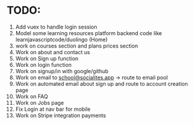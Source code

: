 # TODO: 
1) Add vuex to handle login session
2) Model some learning resources platform backend code like learnjavascriptcode/duolingo (Home)
3) work on courses section and plans prices section 
4) Work on about and contact us
5) Work on Sign up function
6) Work on login function 
7) Work on signup/in with google/github
8) Work on email to school@socialites.app -> route to email pool
9) Work on automated email about sign up and route to account creation page
10) Work on FAQ
11) Work on Jobs page
12) Fix Login at nav bar for mobile
13) Work on Stripe integration payments 
